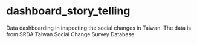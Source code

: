 # dashboard_story_telling
Data dashboarding in inspecting the social changes in Taiwan.  The data is from SRDA Taiwan Social Change Survey Database.
